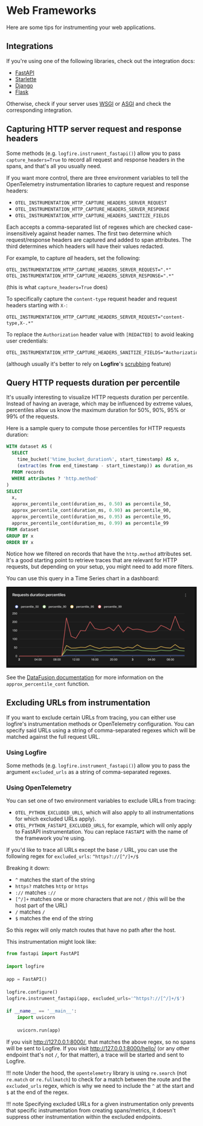# Web Frameworks

Here are some tips for instrumenting your web applications.

## Integrations

If you're using one of the following libraries, check out the integration docs:

- [FastAPI](../fastapi.md)
- [Starlette](../starlette.md)
- [Django](../django.md)
- [Flask](../flask.md)

Otherwise, check if your server uses [WSGI](../wsgi.md) or [ASGI](../asgi.md) and check the corresponding integration.

## Capturing HTTP server request and response headers

Some methods (e.g. `logfire.instrument_fastapi()`) allow you to pass `capture_headers=True` to record all request and response headers in the spans,
and that's all you usually need.

If you want more control, there are three environment variables to tell the OpenTelemetry instrumentation libraries to capture request and response headers:

- `OTEL_INSTRUMENTATION_HTTP_CAPTURE_HEADERS_SERVER_REQUEST`
- `OTEL_INSTRUMENTATION_HTTP_CAPTURE_HEADERS_SERVER_RESPONSE`
- `OTEL_INSTRUMENTATION_HTTP_CAPTURE_HEADERS_SANITIZE_FIELDS`

Each accepts a comma-separated list of regexes which are checked case-insensitively against header names. The first two determine which request/response headers are captured and added to span attributes. The third determines which headers will have their values redacted.

For example, to capture _all_ headers, set the following:

```
OTEL_INSTRUMENTATION_HTTP_CAPTURE_HEADERS_SERVER_REQUEST=".*"
OTEL_INSTRUMENTATION_HTTP_CAPTURE_HEADERS_SERVER_RESPONSE=".*"
```

(this is what `capture_headers=True` does)

To specifically capture the `content-type` request header and request headers starting with `X-`:

```
OTEL_INSTRUMENTATION_HTTP_CAPTURE_HEADERS_SERVER_REQUEST="content-type,X-.*"
```

To replace the `Authorization` header value with `[REDACTED]` to avoid leaking user credentials:

```
OTEL_INSTRUMENTATION_HTTP_CAPTURE_HEADERS_SANITIZE_FIELDS="Authorization"
```

(although usually it's better to rely on **Logfire**'s [scrubbing](../../guides/advanced/scrubbing.md) feature)

## Query HTTP requests duration per percentile

It's usually interesting to visualize HTTP requests duration per percentile. Instead of having an average, which may be influenced by extreme values, percentiles allow us know the maximum duration for 50%, 90%, 95% or 99% of the requests.

Here is a sample query to compute those percentiles for HTTP requests duration:

```sql
WITH dataset AS (
  SELECT
    time_bucket('%time_bucket_duration%', start_timestamp) AS x,
    (extract(ms from end_timestamp - start_timestamp)) as duration_ms
  FROM records
  WHERE attributes ? 'http.method'
)
SELECT
  x,
  approx_percentile_cont(duration_ms, 0.50) as percentile_50,
  approx_percentile_cont(duration_ms, 0.90) as percentile_90,
  approx_percentile_cont(duration_ms, 0.95) as percentile_95,
  approx_percentile_cont(duration_ms, 0.99) as percentile_99
FROM dataset
GROUP BY x
ORDER BY x
```

Notice how we filtered on records that have the `http.method` attributes set. It's a good starting point to retrieve traces that are relevant for HTTP requests, but depending on your setup, you might need to add more filters.

You can use this query in a Time Series chart in a dashboard:

![Requests duration per percentile as Time Series chart](../../images/integrations/use-cases/web-frameworks/logfire-screenshot-chart-percentiles.png)

See the [DataFusion documentation](https://datafusion.apache.org/user-guide/sql/aggregate_functions_new.html#approx-percentile-cont) for more information on the `approx_percentile_cont` function.

## Excluding URLs from instrumentation

If you want to exclude certain URLs from tracing, you can either use logfire's instrumentation methods or OpenTelemetry configuration.
You can specify said URLs using a string of comma-separated regexes which will be matched against the full request URL.

### Using Logfire

Some methods (e.g. `logfire.instrument_fastapi()`) allow you to pass the argument `excluded_urls` as a string of comma-separated regexes.

### Using OpenTelemetry

You can set one of two environment variables to exclude URLs from tracing:

- `OTEL_PYTHON_EXCLUDED_URLS`, which will also apply to all instrumentations for which excluded URLs apply).
- `OTEL_PYTHON_FASTAPI_EXCLUDED_URLS`, for example, which will only apply to FastAPI instrumentation. You can replace `FASTAPI` with the name of the framework you're using.

If you'd like to trace all URLs except the base `/` URL, you can use the following regex for `excluded_urls`: `^https?://[^/]+/$`

Breaking it down:

* `^` matches the start of the string
* `https?` matches `http` or `https`
* `://` matches `://`
* `[^/]+` matches one or more characters that are not `/` (this will be the host part of the URL)
* `/` matches `/`
* `$` matches the end of the string

So this regex will only match routes that have no path after the host.

This instrumentation might look like:

```py
from fastapi import FastAPI

import logfire

app = FastAPI()

logfire.configure()
logfire.instrument_fastapi(app, excluded_urls='^https?://[^/]+/$')

if __name__ == '__main__':
    import uvicorn

    uvicorn.run(app)
```

If you visit http://127.0.0.1:8000/, that matches the above regex, so no spans will be sent to Logfire.
If you visit http://127.0.0.1:8000/hello/ (or any other endpoint that's not `/`, for that matter), a trace will be started and sent to Logfire.

!!! note
    Under the hood, the `opentelemetry` library is using `re.search` (not `re.match` or `re.fullmatch`) to check for a match between the route and the `excluded_urls` regex, which is why we need to include the `^` at the start and `$` at the end of the regex.

!!! note
    Specifying excluded URLs for a given instrumentation only prevents that specific instrumentation from creating spans/metrics, it doesn't suppress other instrumentation within the excluded endpoints.
